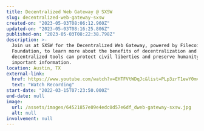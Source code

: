 ```yaml
---
title: Decentralized Web Gateway @ SXSW
slug: decentralized-web-gateway-sxsw
created-on: "2023-05-03T08:06:12.960Z"
updated-on: "2023-05-03T08:16:25.806Z"
published-on: "2023-05-03T08:22:38.798Z"
description: >-
  Join us at SXSW for the Decentralized Web Gateway, powered by Filecoin
  Foundation, to learn more about the benefits of decentralization and how these
  decentralized tools can protect civil liberties and preserve humanity’s most
  important information.
location: Austin, TX
external-link:
  href: https://www.youtube.com/watch?v=EHTFVtWDqJc&list=PLp3zrT1ewY0mvhUc7bvG2tsqHXYCukS9y
  text: "Watch Recording"
start-date: "2022-03-15T07:23:50.000Z"
end-date: null
image:
  url: /assets/images/64521857e09e4edc0d57e6df_dweb-gateway-sxsw.jpg
  alt: null
involvement: null
---
```

